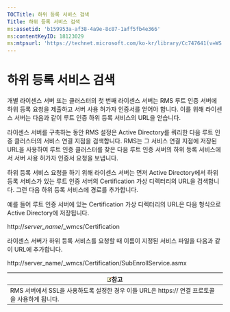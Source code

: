 ```yaml
---
TOCTitle: 하위 등록 서비스 검색
Title: 하위 등록 서비스 검색
ms:assetid: 'b159953a-af38-4a9e-8c87-1aff5fb4e366'
ms:contentKeyID: 18123029
ms:mtpsurl: 'https://technet.microsoft.com/ko-kr/library/Cc747641(v=WS.10)'
---
```


하위 등록 서비스 검색
=====================

개별 라이센스 서버 또는 클러스터의 첫 번째 라이센스 서버는 RMS 루트 인증 서버에 하위 등록 요청을 제출하고 서버 사용 허가자 인증서를 얻어야 합니다. 이를 위해 라이센스 서버는 다음과 같이 루트 인증 하위 등록 서비스의 URL을 얻습니다.

라이센스 서버를 구축하는 동안 RMS 설정은 Active Directory를 쿼리한 다음 루트 인증 클러스터의 서비스 연결 지점을 검색합니다. RMS는 그 서비스 연결 지점에 저장된 URL을 사용하여 루트 인증 클러스터를 찾은 다음 루트 인증 서버의 하위 등록 서비스에서 서버 사용 허가자 인증서 요청을 보냅니다.

하위 등록 서비스 요청을 하기 위해 라이센스 서버는 먼저 Active Directory에서 하위 등록 서비스가 있는 루트 인증 서버의 Certification 가상 디렉터리의 URL을 검색합니다. 그런 다음 하위 등록 서비스에 경로를 추가합니다.

예를 들어 루트 인증 서버에 있는 Certification 가상 디렉터리의 URL은 다음 형식으로 Active Directory에 저장됩니다.

http://*server\_name*/\_wmcs/Certification

라이센스 서버가 하위 등록 서비스를 요청할 때 이름이 지정된 서비스 파일을 다음과 같이 URL에 추가합니다.

http://server\_name/\_wmcs/Certification/SubEnrollService.asmx

| ![](images/Cc747641.note(WS.10).gif)참고                          |
|------------------------------------------------------------------------------------------------|
| RMS 서버에서 SSL을 사용하도록 설정한 경우 이들 URL은 https:// 연결 프로토콜을 사용하게 됩니다. |
